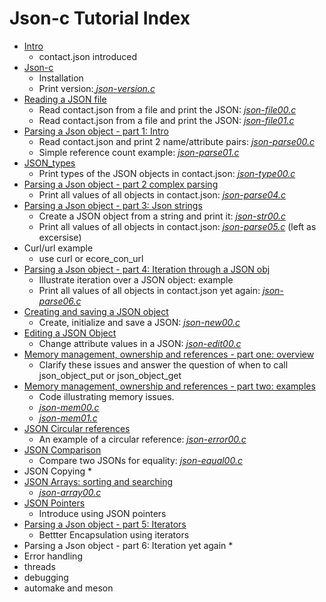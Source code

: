 # Json-c Tutorial Index

- [Intro](https://github.com/rbtylee/tutorial-jsonc/blob/master/tutorial/Intro.md)
    * contact.json introduced
- [Json-c](https://github.com/rbtylee/tutorial-jsonc/blob/master/tutorial/Json-c.md)
    * Installation
    * Print version:[ _*json-version.c*_](https://github.com/rbtylee/tutorial-jsonc/blob/master/src/json-version.c)
- [Reading a JSON file](https://github.com/rbtylee/tutorial-jsonc/blob/master/tutorial/File.md)
    * Read contact.json from a file and print the JSON: [_*json-file00.c*_](https://github.com/rbtylee/tutorial-jsonc/blob/master/src/json-file00.c)
    * Read contact.json from a file and print the JSON: [_*json-file01.c*_](https://github.com/rbtylee/tutorial-jsonc/blob/master/src/json-file01.c)
- [Parsing a Json object - part 1: Intro](https://github.com/rbtylee/tutorial-jsonc/blob/master/tutorial/legacy.md)
    * Read contact.json  and print 2 name/attribute pairs: [_*json-parse00.c*_](https://github.com/rbtylee/tutorial-jsonc/blob/master/src/json-parse00.c)
    * Simple reference count example: [_*json-parse01.c*_](https://github.com/rbtylee/tutorial-jsonc/blob/master/src/json-parse01.c)
- [JSON_types](https://github.com/rbtylee/tutorial-jsonc/blob/master/tutorial/types.md)
    * Print types of the JSON objects in contact.json: [_*json-type00.c*_](https://github.com/rbtylee/tutorial-jsonc/blob/master/src/json-type00.c)
- [Parsing a Json object - part 2 complex parsing](https://github.com/rbtylee/tutorial-jsonc/blob/master/tutorial/parsing2.md)
    * Print all values of all objects in contact.json: [_*json-parse04.c*_](https://github.com/rbtylee/tutorial-jsonc/blob/master/src/json-parse04.c)
- [Parsing a Json object - part 3: Json strings](https://github.com/rbtylee/tutorial-jsonc/blob/master/tutorial/parsing3.md)
    * Create a JSON object from a string and print it: [_*json-str00.c*_](https://github.com/rbtylee/tutorial-jsonc/blob/master/src/json-str00.c)
    * Print all values of all objects in contact.json: [_*json-parse05.c*_](https://github.com/rbtylee/tutorial-jsonc/blob/master/src/json-parse05.c) (left as excersise)
- Curl/url example
    * use curl or ecore_con_url
- [Parsing a Json object - part 4: Iteration through a JSON obj](https://github.com/rbtylee/tutorial-jsonc/blob/master/tutorial/parsing4.md)
    * Illustrate iteration over a JSON object: example
    * Print all values of all objects in contact.json yet again: [_*json-parse06.c*_](https://github.com/rbtylee/tutorial-jsonc/blob/master/src/json-parse06.c)
- [Creating and saving a JSON object](https://github.com/rbtylee/tutorial-jsonc/blob/master/tutorial/new.md)
    * Create, initialize and save a JSON: [_*json-new00.c*_](https://github.com/rbtylee/tutorial-jsonc/blob/master/src/json-new00.c)
- [Editing a JSON Object](https://github.com/rbtylee/tutorial-jsonc/blob/master/tutorial/edit.md)
    * Change attribute values in a JSON: [_*json-edit00.c*_](https://github.com/rbtylee/tutorial-jsonc/blob/master/src/json-edit00.c)
- [Memory management, ownership and references - part one: overview](https://github.com/rbtylee/tutorial-jsonc/blob/master/tutorial/memory.md)
    * Clarify these issues and answer the question of when to call json_object_put or json_object_get
- [Memory management, ownership and references - part two: examples](https://github.com/rbtylee/tutorial-jsonc/blob/master/tutorial/memory01.md)
    * Code illustrating memory issues.
    * [_*json-mem00.c*_](https://github.com/rbtylee/tutorial-jsonc/blob/master/src/json-mem00.c)
    * [_*json-mem01.c*_](https://github.com/rbtylee/tutorial-jsonc/blob/master/src/json-mem01.c)
- [JSON Circular references](https://github.com/rbtylee/tutorial-jsonc/blob/master/tutorial/circular01.md)
    * An example of a circular reference: [_*json-error00.c*_](https://github.com/rbtylee/tutorial-jsonc/blob/master/src/json-error00.c)
- [JSON Comparison](https://github.com/rbtylee/tutorial-jsonc/blob/master/tutorial/equal.md)
    * Compare two JSONs for equality: [_*json-equal00.c*_](https://github.com/rbtylee/tutorial-jsonc/blob/master/src/json-equal00.c)
- JSON Copying
   *
- [JSON Arrays: sorting and searching](https://github.com/rbtylee/tutorial-jsonc/blob/master/tutorial/list.md)
    * [_*json-array00.c*_](https://github.com/rbtylee/tutorial-jsonc/blob/master/src/json-array00.c)
- [JSON Pointers](https://github.com/rbtylee/tutorial-jsonc/blob/master/tutorial/edit2.md)
    * Introduce using JSON pointers
- [Parsing a Json object - part 5: Iterators](https://github.com/rbtylee/tutorial-jsonc/blob/master/tutorial/parsing5.md)
    * Bettter Encapsulation using iterators
- Parsing a Json object - part 6: Iteration yet again
    *
- Error handling
- threads 
- debugging
- automake and meson

